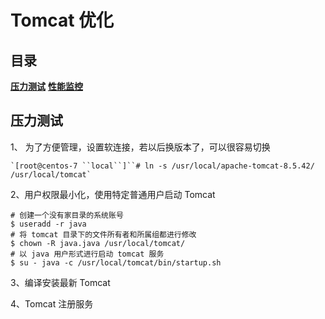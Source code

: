 
# Tomcat 优化

## 目录

**[压力测试](#)**
**[性能监控]()**
**[]()**
**[]()**



## 压力测试



1、 为了方便管理，设置软连接，若以后换版本了，可以很容易切换

```shell
`[root@centos-7 ``local``]``# ln -s /usr/local/apache-tomcat-8.5.42/ /usr/local/tomcat`
```

2、用户权限最小化，使用特定普通用户启动 Tomcat

``` shell
# 创建一个没有家目录的系统账号
$ useradd -r java
# 将 tomcat 目录下的文件所有者和所属组都进行修改
$ chown -R java.java /usr/local/tomcat/
# 以 java 用户形式进行启动 tomcat 服务
$ su - java -c /usr/local/tomcat/bin/startup.sh
```

3、编译安装最新 Tomcat

4、Tomcat 注册服务

